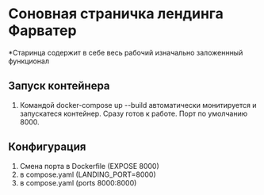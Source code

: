 # Соновная страничка лендинга Фарватер  
*Старинца содержит в себе весь рабочий изначально заложеннный функционал  
## Запуск контейнера  
  1) Командой docker-compose up --build автоматически монитируется и
запускатеся контейнер. Сразу готов к работе. Порт по умолчанию 8000.
## Конфигурация  
  1) Смена порта в Dockerfile (EXPOSE 8000)
  2) в compose.yaml (LANDING_PORT=8000)
  3) в compose.yaml (ports 8000:8000)

